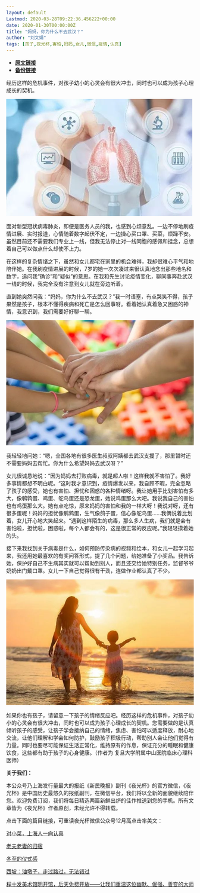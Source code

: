 ```yaml
---
layout: default
Lastmod: 2020-03-28T09:22:36.456222+00:00
date: 2020-01-30T00:00:00Z
title: "妈妈，你为什么不去武汉？"
author: "刘文娟"
tags: [孩子,夜光杯,害怕,妈妈,女儿,微信,疫情,认真]
---
```


* [**原文链接**](https://mp.weixin.qq.com/s/mxgv_Jlb0tyCFLBxC72g-A)
* [**备份链接**](http://archive.ph/iPNUR)


经历这样的危机事件，对孩子幼小的心灵会有很大冲击，同时也可以成为孩子心理成长的契机。

![](/images/post/f4d9f2641273e7ca8bf22fc1272fc5fa.jpg)

面对新型冠状病毒肺炎，即便是医务人员的我，也感到心烦意乱。一边不停地刷疫情进展、实时报道，心情随着数字起伏不定，一边操心买口罩、买菜，烦躁不安。虽然目前还不需要我们专业上一线，但我无法停止对一线同胞的感佩和挂念，总想着自己可以做点什么却使不上力。  

在这样的复杂情绪之下，虽然和女儿都宅在家里的机会难得，我却很难心平气和地陪伴她。在我刷疫情进展的时候，7岁的她一次次凑过来很认真地念出那些地名和数字，追问我“确诊”和“疑似”的意思。在我和先生讨论疫情变化，聊同事奔赴武汉一线的时候，我完全没有注意到女儿就在旁边听着。

直到她突然问我：“妈妈，你为什么不去武汉？”我一时语塞，有点哭笑不得，孩子果然是孩子，根本不懂得疾病和死亡是怎么回事呀。看着她认真着急又困惑的神情，我意识到，我们需要好好聊一聊。

![](/images/post/7cc07bdf25d5b9c6695aa0eb094a3274.jpg)

我轻轻地问她：“嗯，全国各地有很多医生叔叔阿姨都去武汉支援了，那里暂时还不需要妈妈去帮忙。你为什么希望妈妈去武汉呀？”

女儿很诚恳地说：“因为妈妈去打败病毒，就是超人啦！这样我就不害怕了。我好多事情都想不明白呢。“这时我才意识到，疫情爆发以来，我自顾不暇，完全忽略了孩子的感受，她也有害怕、担忧和困惑的各种情绪呀。我让她用手比划害怕有多大，像鹌鹑蛋、鸡蛋、鸵鸟蛋还是恐龙蛋，她说鸡蛋那么大吧。我说我自己的害怕也有鸡蛋那么大。她有点吃惊，原来妈妈的害怕和我的一样大呀！我说对呀，还有很多蛋呢！妈妈的担忧像鹌鹑蛋，生气像鸽子蛋，信心像鸵鸟蛋……我俩说着比划着，女儿开心地大笑起来。“遇到这样陌生的病毒，那么多人生病，我们就是会有害怕啦，担忧啦，困惑啦，每个人都会有的，这是很正常的反应呢。”我轻轻摸着她的头。

接下来我找到关于病毒是什么，如何预防传染病的视频和绘本，和女儿一起学习起来，我还用她最喜欢的有奖问答形式，提了几个问题，给她准备了小奖品。我告诉她，保护好自己不生病其实就可以帮助到别人，而且还交给她特别任务，监督爷爷奶奶出门戴口罩。女儿一下自己觉得很有干劲，连做作业都认真了不少。

![](/images/post/67e9394745f484191b47524620456389.jpg)

如果你也有孩子，请留意一下孩子的情绪反应吧。经历这样的危机事件，对孩子幼小的心灵会有很大冲击，同时也可以成为孩子心理成长的契机。您需要做的是认真倾听孩子的感受，让孩子学会接纳自己的情绪，焦虑、害怕可以适度释放，耐心地交流，让他们理解和学会如何防护，鼓励孩子积极行动，帮助别人会让他们觉得有力量。同时也要尽可能保证生活正常化，维持原有的作息，保证充分的睡眠和健康饮食，这些都有助于孩子的心身健康。（作者为 复旦大学附属中山医院临床心理科医师）

**关于我们：**

本公众号乃上海发行量最大的报纸《新民晚报》副刊《夜光杯》的官方微信，《夜光杯》是中国历史最悠久的报纸副刊，在微信平台，我们将以全新的面貌继续陪伴您。欢迎免费订阅，我们将每日精选两篇新鲜出炉的佳作推送到您的手机。所有文章皆为《夜光杯》作者原创，未经允许不得转载。

点击下面的篇目链接，可重读夜光杯微信公众号12月高点击率美文：

[对小菜，上海人一向认真](http://mp.weixin.qq.com/s?__biz=MzA4NzM0NTg4NA==&mid=2657709316&idx=1&sn=35435ab975daa95a677e5dc9d6f6fcfd&chksm=8ba712b7bcd09ba1c34f9509cc6c6bbe65a432122f73e41da9c3bf6a1858ab32df2b81f5b0ac&scene=21#wechat_redirect)

[老夫老妻的归宿](http://mp.weixin.qq.com/s?__biz=MzA4NzM0NTg4NA==&mid=2657709085&idx=2&sn=f88843a4f4494c9504d6ffda47abe055&chksm=8ba713aebcd09ab81ebf38f725a7fadba9af571cc42ae595944b84278c33ad6a6a41ddd615ec&scene=21#wechat_redirect)  

[冬至的仪式感](http://mp.weixin.qq.com/s?__biz=MzA4NzM0NTg4NA==&mid=2657709364&idx=2&sn=8e72b3f41f54be367a120ec58c3f59f7&chksm=8ba71287bcd09b91d02aa8daf16a89dae34cf567d97b998d7b8f02d711494d9a81b1ee945cef&scene=21#wechat_redirect)  

[西坡：油墩子，走过路过，无法错过](http://mp.weixin.qq.com/s?__biz=MzA4NzM0NTg4NA==&mid=2657709085&idx=1&sn=171c72788c922e8ae9a8991353c92261&chksm=8ba713aebcd09ab8b1041c4cfae443af864c51673532632c25e2d0286fea44c9b786db1e4a33&scene=21#wechat_redirect)  

[程十发美术馆明开馆，后天免费开放——让我们重温这位幽默、倔强、善变的大师](http://mp.weixin.qq.com/s?__biz=MzA4NzM0NTg4NA==&mid=2657709303&idx=1&sn=6fe5c28c67711bd9e4ab7866aabd91c9&chksm=8ba71344bcd09a52a99ed5343dffc1bb231fc654398913ecae8dda56a7ac2fb24601eb5966a0&scene=21#wechat_redirect)

